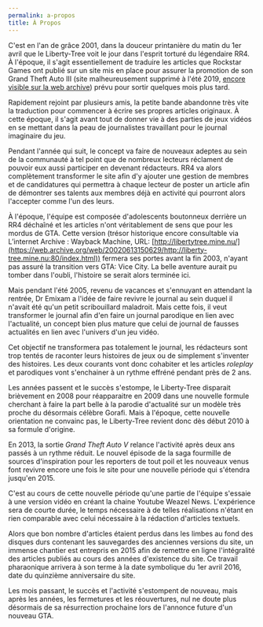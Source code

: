 ```yaml
---
permalink: a-propos
title: À Propos
---
```


C'est en l'an de grâce 2001, dans la douceur printanière du matin du 1er avril que le Liberty-Tree voit le jour dans l'esprit torturé du légendaire RR4. À l'époque, il s'agit essentiellement de traduire les articles que Rockstar Games ont publié sur un site mis en place pour assurer la promotion de son Grand Theft Auto III (site malheureusement supprimé à l'été 2019, [encore visible sur la web archive](https://web.archive.org/web/20190328010234/http://www.rockstargames.com/libertytree/)) prévu pour sortir quelques mois plus tard.

Rapidement rejoint par plusieurs amis, la petite bande abandonne très vite la traduction pour commencer à écrire ses propres articles originaux. À cette époque, il s'agit avant tout de donner vie à des parties de jeux vidéos en se mettant dans la peau de journalistes travaillant pour le journal imaginaire du jeu.

Pendant l'année qui suit, le concept va faire de nouveaux adeptes au sein de la communauté à tel point que de nombreux lecteurs réclament de pouvoir eux aussi participer en devenant rédacteurs. RR4 va alors complètement transformer le site afin d'y ajouter une gestion de membres et de candidatures qui permettra à chaque lecteur de poster un article afin de démontrer ses talents aux membres déjà en activité qui pourront alors l'accepter comme l'un des leurs.

À l'époque, l'équipe est composée d'adolescents boutonneux derrière un RR4 déchaîné et les articles n'ont véritablement de sens que pour les mordus de GTA. Cette version (trésor historique encore consultable via L’internet Archive : Wayback Machine, URL: [http://libertytree.mine.nu/](https://web.archive.org/web/20020613150629/http://liberty-tree.mine.nu:80/index.html)) fermera ses portes avant la fin 2003, n'ayant pas assuré la transition vers GTA: Vice City. La belle aventure aurait pu tomber dans l'oubli, l'histoire se serait alors terminée ici.

Mais pendant l'été 2005, revenu de vacances et s'ennuyant en attendant la rentrée, Dr Emixam a l'idée de faire revivre le journal au sein duquel il n'avait été qu'un petit scribouillard maladroit. Mais cette fois, il veut transformer le journal afin d'en faire un journal parodique en lien avec l'actualité, un concept bien plus mature que celui de journal de fausses actualités en lien avec l'univers d'un jeu vidéo.

Cet objectif ne transformera pas totalement le journal, les rédacteurs sont trop tentés de raconter leurs histoires de jeux ou de simplement s'inventer des histoires. Les deux courants vont donc cohabiter et les articles _roleplay_ et parodiques vont s'enchainer à un rythme effréné pendant près de 2 ans.

Les années passent et le succès s'estompe, le Liberty-Tree disparait brièvement en 2008 pour réapparaitre en 2009 dans une nouvelle formule cherchant à faire la part belle à la parodie d'actualité sur un modèle très proche du désormais célèbre Gorafi. Mais à l'époque, cette nouvelle orientation ne convainc pas, le Liberty-Tree revient donc dès début 2010 à sa formule d'origine.

En 2013, la sortie _Grand Theft Auto V_ relance l'activité après deux ans passés à un rythme réduit. Le nouvel épisode de la saga fourmille de sources d'inspiration pour les reporters de tout poil et les nouveaux venus font revivre encore une fois le site pour une nouvelle période qui s'étendra jusqu'en 2015.

C'est au cours de cette nouvelle période qu'une partie de l'équipe s'essaie à une version vidéo en créant la chaine Youtube Weazel News. L'expérience sera de courte durée, le temps nécessaire à de telles réalisations n'étant en rien comparable avec celui nécessaire à la rédaction d'articles textuels.

Alors que bon nombre d'articles étaient perdus dans les limbes au fond des disques durs contenant les sauvegardes des anciennes versions du site, un immense chantier est entrepris en 2015 afin de remettre en ligne l'intégralité des articles publiés au cours des années d'existence du site. Ce travail pharaonique arrivera à son terme à la date symbolique du 1er avril 2016, date du quinzième anniversaire du site.

Les mois passant, le succès et l'activité s'estompent de nouveau, mais après les années, les fermetures et les réouvertures, nul ne doute plus désormais de sa résurrection prochaine lors de l'annonce future d'un nouveau GTA.


